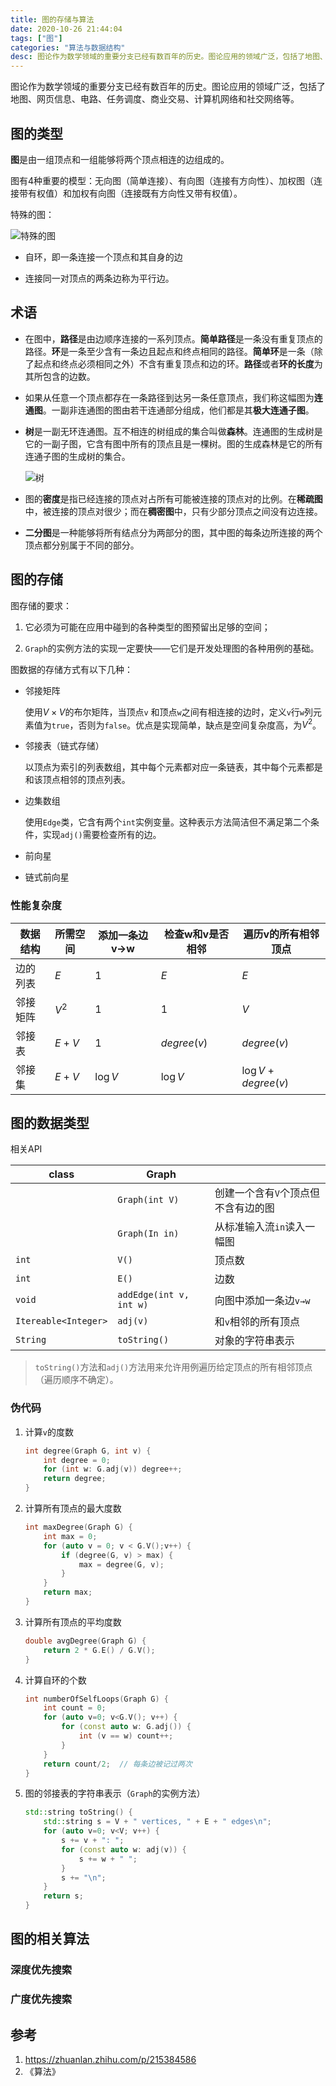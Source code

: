 ```yaml
---
title: 图的存储与算法
date: 2020-10-26 21:44:04
tags: ["图"]
categories: "算法与数据结构"
desc: 图论作为数学领域的重要分支已经有数百年的历史。图论应用的领域广泛，包括了地图、网页信息、电路、任务调度、商业交易、计算机网络和社交网络等。
---
```


图论作为数学领域的重要分支已经有数百年的历史。图论应用的领域广泛，包括了地图、网页信息、电路、任务调度、商业交易、计算机网络和社交网络等。

<!-- more -->

## 图的类型

**图**是由一组顶点和一组能够将两个顶点相连的边组成的。

图有4种重要的模型：无向图（简单连接）、有向图（连接有方向性）、加权图（连接带有权值）和加权有向图（连接既有方向性又带有权值）。

特殊的图：

![特殊的图](https://cdn.jsdelivr.net/gh/bxtx999/Image-Hosting/img/%E7%89%B9%E6%AE%8A%E7%9A%84%E5%9B%BE.png)

+ 自环，即一条连接一个顶点和其自身的边

+ 连接同一对顶点的两条边称为平行边。

## 术语

+ 在图中，**路径**是由边顺序连接的一系列顶点。**简单路径**是一条没有重复顶点的路径。**环**是一条至少含有一条边且起点和终点相同的路径。**简单环**是一条（除了起点和终点必须相同之外）不含有重复顶点和边的环。**路径**或者**环的长度**为其所包含的边数。

+ 如果从任意一个顶点都存在一条路径到达另一条任意顶点，我们称这幅图为**连通图**。一副非连通图的图由若干连通部分组成，他们都是其**极大连通子图**。

+ **树**是一副无环连通图。互不相连的树组成的集合叫做**森林**。连通图的生成树是它的一副子图，它含有图中所有的顶点且是一棵树。图的生成森林是它的所有连通子图的生成树的集合。
  
  ![树](https://cdn.jsdelivr.net/gh/bxtx999/Image-Hosting/img/20201026211059.png)

+ 图的**密度**是指已经连接的顶点对占所有可能被连接的顶点对的比例。在**稀疏图**中，被连接的顶点对很少；而在**稠密图**中，只有少部分顶点之间没有边连接。

+ **二分图**是一种能够将所有结点分为两部分的图，其中图的每条边所连接的两个顶点都分别属于不同的部分。

## 图的存储

图存储的要求：

1. 它必须为可能在应用中碰到的各种类型的图预留出足够的空间；

2. `Graph`的实例方法的实现一定要快——它们是开发处理图的各种用例的基础。

图数据的存储方式有以下几种：

+ 邻接矩阵
  
  使用$V \times V$的布尔矩阵，当顶点`v` 和顶点`w`之间有相连接的边时，定义`v`行`w`列元素值为`true`，否则为`false`。优点是实现简单，缺点是空间复杂度高，为$V^2$。

+ 邻接表（链式存储）
  
  以顶点为索引的列表数组，其中每个元素都对应一条链表，其中每个元素都是和该顶点相邻的顶点列表。

+ 边集数组
  
  使用`Edge`类，它含有两个`int`实例变量。这种表示方法简洁但不满足第二个条件，实现`adj()`需要检查所有的边。

+ 前向星

+ 链式前向星

### 性能复杂度

| 数据结构 | 所需空间  | 添加一条边v→w  | 检查w和v是否相邻   | 遍历v的所有相邻顶点 |
| ---- | ----- | --------- | ----------- | ------------------- |
| 边的列表 | $E$   | $1$       | $E$         | $E$                 |
| 邻接矩阵 | $V^2$ | $1$       | $1$         | $V$                 |
| 邻接表  | $E+V$ | $1$       | $degree(v)$ | $degree(v)$         |
| 邻接集  | $E+V$ | $\log{V}$ | $\log{V}$   | $\log{V}+degree(v)$ |

## 图的数据类型

相关API

| class                | Graph                   |                     |
| -------------------- | ----------------------- | ------------------- |
|                      | `Graph(int V)`          | 创建一个含有`V`个顶点但不含有边的图 |
|                      | `Graph(In in)`          | 从标准输入流`in`读入一幅图     |
| `int`                | `V()`                   | 顶点数                 |
| `int`                | `E()`                   | 边数                  |
| `void`               | `addEdge(int v, int w)` | 向图中添加一条边`v→w`       |
| `Itereable<Integer>` | `adj(v)`                | 和`v`相邻的所有顶点         |
| `String`             | `toString()`            | 对象的字符串表示            |

> `toString()`方法和`adj()`方法用来允许用例遍历给定顶点的所有相邻顶点（遍历顺序不确定）。

### 伪代码

1. 计算`v`的度数

   ```cpp
   int degree(Graph G, int v) {
       int degree = 0;
       for (int w: G.adj(v)) degree++;
       return degree;
   }
   ```

2. 计算所有顶点的最大度数

   ```cpp
   int maxDegree(Graph G) {
       int max = 0;
       for (auto v = 0; v < G.V();v++) {
           if (degree(G, v) > max) {
               max = degree(G, v);
           }
       }
       return max;
   }
   ```

3. 计算所有顶点的平均度数

   ```cpp
   double avgDegree(Graph G) {
       return 2 * G.E() / G.V();
   }
   ```

4. 计算自环的个数

   ```cpp
   int numberOfSelfLoops(Graph G) {
       int count = 0;
       for (auto v=0; v<G.V(); v++) {
           for (const auto w: G.adj()) {
               int (v == w) count++;
           }
       }
       return count/2;  // 每条边被记过两次
   }
   ```

5. 图的邻接表的字符串表示（`Graph`的实例方法）

   ```cpp
   std::string toString() {
       std::string s = V + " vertices, " + E + " edges\n";
       for (auto v=0; v<V; v++) {
           s += v + ": ";
           for (const auto w: adj(v)) {
               s += w + " ";
           }
           s += "\n";
       }
       return s;
   }
   ```

## 图的相关算法

### 深度优先搜索

### 广度优先搜索

## 参考

1. https://zhuanlan.zhihu.com/p/215384586
2. 《算法》

